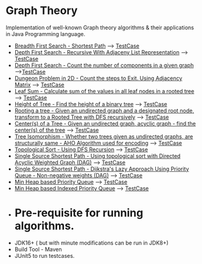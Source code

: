 # Graph Theory
Implementation of well-known Graph theory algorithms & their applications in Java Programming language.

- [Breadth First Search - Shortest Path](https://github.com/ttahb/graphtheory/blob/master/src/main/java/com/ttahb/graph/BreadthFirstSearchShortestPath.java) --> [TestCase](https://github.com/ttahb/graphtheory/blob/master/src/test/java/com/ttahb/graph/BreadthFirstSearchShortestPathTest.java)
- [Depth First Search - Recursive With Adjaceny List Representation](https://github.com/ttahb/graphtheory/blob/master/src/main/java/com/ttahb/graph/DepthFirstSearchRecursive.java) --> [TestCase](https://github.com/ttahb/graphtheory/blob/master/src/test/java/com/ttahb/graph/DepthFirstSearchRecursiveTest.java)
- [Depth First Search - Count the number of components in a given graph](https://github.com/ttahb/graphtheory/blob/master/src/main/java/com/ttahb/graph/CountOfConnectedComponentsGraphUsingDFS.java) -->[TestCase](https://github.com/ttahb/graphtheory/blob/master/src/test/java/com/ttahb/graph/CountOfConnectedComponentsGraphUsingDFSTest.java)
- [Dungeon Problem in 2D - Count the steps to Exit. Using Adjacency Matrix](https://github.com/ttahb/graphtheory/blob/master/src/main/java/com/ttahb/graph/DungeonProblemUsingBFS.java) --> [TestCase](https://github.com/ttahb/graphtheory/blob/master/src/test/java/com/ttahb/graph/DungeonProblemUsingBFSTest.java)
- [Leaf Sum - Calculate sum of the values in all leaf nodes in a rooted tree](https://github.com/ttahb/graphtheory/blob/master/src/main/java/com/ttahb/graph/LeafSum.java) --> [TestCase](https://github.com/ttahb/graphtheory/blob/master/src/test/java/com/ttahb/graph/LeafSumTest.java)
- [Height of Tree - Find the height of a binary tree](https://github.com/ttahb/graphtheory/blob/master/src/main/java/com/ttahb/graph/HeightOfTree.java) --> [TestCase](https://github.com/ttahb/graphtheory/blob/master/src/test/java/com/ttahb/graph/HeightOfTreeTest.java)
- [Rooting a tree - Given an undirected graph and a designated root node, transform to a Rooted Tree with DFS recursively](https://github.com/ttahb/graphtheory/blob/master/src/main/java/com/ttahb/graph/RootingATree.java) --> [TestCase](https://github.com/ttahb/graphtheory/blob/master/src/test/java/com/ttahb/graph/RootingATreeTest.java)
- [Center(s) of a Tree - Given an undirected graph, acyclic graph - find the center(s) of the tree](https://github.com/ttahb/graphtheory/blob/master/src/main/java/com/ttahb/graph/CenterOfATree.java) --> [TestCase](https://github.com/ttahb/graphtheory/blob/master/src/test/java/com/ttahb/graph/CenterOfATreeTest.java)
- [Tree Isomorphism - Whether two trees given as undirected graphs, are structurally same - AHO Algorithm used for encoding](https://github.com/ttahb/graphtheory/blob/master/src/main/java/com/ttahb/graph/TreeIsomorphism.java) --> [TestCase](https://github.com/ttahb/graphtheory/blob/master/src/test/java/com/ttahb/graph/TreeIsomorphismTest.java)
- [Topological Sort - Using DFS Recursion](https://github.com/ttahb/graphtheory/blob/master/src/main/java/com/ttahb/graph/TopologicalSort.java) --> [TestCase](https://github.com/ttahb/graphtheory/blob/master/src/test/java/com/ttahb/graph/TopologicalSortTest.java)
- [Single Source Shortest Path - Using topological sort with Directed Acyclic Weighted Graph (DAG)](https://github.com/ttahb/graphtheory/blob/master/src/main/java/com/ttahb/graph/DAGSingleSourceShortestPathUsingTopSort.java) --> [TestCase](https://github.com/ttahb/graphtheory/blob/master/src/test/java/com/ttahb/graph/DAGSingleSourceShortestPathUsingTopSortTest.java)
- [Single Source Shortest Path - Dijkstra's Lazy Approach Using Priority Queue - Non-negative weights (DAG)](https://github.com/ttahb/graphtheory/blob/master/src/main/java/com/ttahb/graph/DijkstraLazyUsingPQ.java) --> [TestCase](https://github.com/ttahb/graphtheory/blob/master/src/test/java/com/ttahb/graph/DijkstraLazyUsingPQTest.java)
- [Min Heap based Priority Queue](https://github.com/ttahb/graphtheory/blob/master/src/main/java/com/ttahb/graph/DomesticPQ.java) --> [TestCase](https://github.com/ttahb/graphtheory/blob/master/src/test/java/com/ttahb/graph/TestDomesticPQ.java)
- [Min Heap based Indexed Priority Queue](https://github.com/ttahb/graphtheory/blob/master/src/main/java/com/ttahb/graph/IndexedPriorityQueue.java) --> [TestCase](https://github.com/ttahb/graphtheory/blob/master/src/test/java/com/ttahb/graph/TestIndexedPriorityQueue.java)
- # Pre-requisite for running algorithms.
- JDK16+ ( but with minute modifications can be run in JDK8+)
- Build Tool - Maven
- JUnit5 to run testcases.
